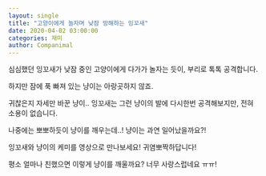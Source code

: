 ```yaml
---
layout: single
title: "고양이에게 놀자며 낮잠 방해하는 잉꼬새"
date: 2020-04-02 03:00:00
categories: 재미
author: Companimal
---
```


심심했던 잉꼬새가 낮잠 중인 고양이에게 다가가 놀자는 듯이, 부리로 톡톡 공격합니다.

하지만 잠에 푹 빠져 있는 냥이는 아랑곳하지 않죠.

귀찮은지 자세만 바꾼 냥이.. 잉꼬새는 그런 냥이의 발에 다시한번 공격해보지만, 전혀 소용이 없습니다.

나중에는 뽀뽀하듯이 냥이를 깨우는데..! 냥이는 과연 일어났을까요?!

잉꼬새와 냥이의 케미를 영상으로 만나보세요! 귀염뽀짝하답니다!

평소 얼마나 친했으면 이렇게 냥이를 깨울까요? 너무 사랑스럽네요 ㅠㅠ!
